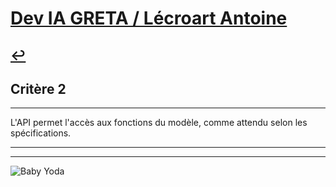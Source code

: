 
# [Dev IA GRETA / Lécroart Antoine](https://github.com/Dev-IA-2024/antoine.lecroart)

[↩️](..)
---

## Critère 2

---

L'API permet l'accès aux fonctions du modèle, comme attendu selon les spécifications.

---
---
![Baby Yoda](https://images3.alphacoders.com/110/1108129.jpg)
